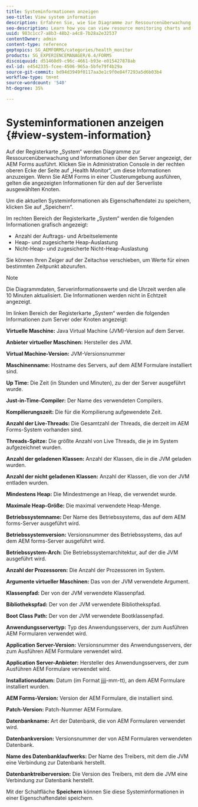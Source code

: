 ```yaml
---
title: Systeminformationen anzeigen
seo-title: View system information
description: Erfahren Sie, wie Sie Diagramme zur Ressourcenüberwachung und Informationen über den Server anzeigen, der AEM Forms ausführt.
seo-description: Learn how you can view resource monitoring charts and information about the server that is running AEM forms.
uuid: 983c1cc7-a8b3-48b2-a4c8-7b28a2e32537
contentOwner: admin
content-type: reference
geptopics: SG_AEMFORMS/categories/health_monitor
products: SG_EXPERIENCEMANAGER/6.4/FORMS
discoiquuid: d51460d9-c96c-4661-b93e-e015427878ab
exl-id: e4542335-fcee-4506-965a-5bfe79f4b29a
source-git-commit: bd94d3949f0117aa3e1c9f0e84f7293a5d6b03b4
workflow-type: tm+mt
source-wordcount: '540'
ht-degree: 35%

---
```


# Systeminformationen anzeigen {#view-system-information}

Auf der Registerkarte „System“ werden Diagramme zur Ressourcenüberwachung und Informationen über den Server angezeigt, der AEM Forms ausführt. Klicken Sie in Administration Console in der rechten oberen Ecke der Seite auf „Health Monitor“, um diese Informationen anzuzeigen. Wenn Sie AEM Forms in einer Clusterumgebung ausführen, gelten die angezeigten Informationen für den auf der Serverliste ausgewählten Knoten.

Um die aktuellen Systeminformationen als Eigenschaftendatei zu speichern, klicken Sie auf „Speichern“.

Im rechten Bereich der Registerkarte „System“ werden die folgenden Informationen grafisch angezeigt:

* Anzahl der Auftrags- und Arbeitselemente
* Heap- und zugesicherte Heap-Auslastung
* Nicht-Heap- und zugesicherte Nicht-Heap-Auslastung

Sie können Ihren Zeiger auf der Zeitachse verschieben, um Werte für einen bestimmten Zeitpunkt abzurufen.

>[!NOTE]
>
>Die Diagrammdaten, Serverinformationswerte und die Uhrzeit werden alle 10 Minuten aktualisiert. Die Informationen werden nicht in Echtzeit angezeigt.

Im linken Bereich der Registerkarte „System“ werden die folgenden Informationen zum Server oder Knoten angezeigt:

**Virtuelle Maschine:** Java Virtual Machine (JVM)-Version auf dem Server.

**Anbieter virtueller Maschinen:** Hersteller des JVM.

**Virtual Machine-Version:** JVM-Versionsnummer

**Maschinenname:** Hostname des Servers, auf dem AEM Formulare installiert sind.

**Up Time:** Die Zeit (in Stunden und Minuten), zu der der Server ausgeführt wurde.

**Just-in-Time-Compiler:** Der Name des verwendeten Compilers.

**Kompilierungszeit:** Die für die Kompilierung aufgewendete Zeit.

**Anzahl der Live-Threads:** Die Gesamtzahl der Threads, die derzeit im AEM Forms-System vorhanden sind.

**Threads-Spitze:** Die größte Anzahl von Live Threads, die je im System aufgezeichnet wurden.

**Anzahl der geladenen Klassen:** Anzahl der Klassen, die in die JVM geladen wurden.

**Anzahl der nicht geladenen Klassen:** Anzahl der Klassen, die von der JVM entladen wurden.

**Mindestens Heap:** Die Mindestmenge an Heap, die verwendet wurde.

**Maximale Heap-Größe:** Die maximal verwendete Heap-Menge.

**Betriebssystemname:** Der Name des Betriebssystems, das auf dem AEM forms-Server ausgeführt wird.

**Betriebssystemversion:** Versionsnummer des Betriebssystems, das auf dem AEM forms-Server ausgeführt wird.

**Betriebssystem-Arch:** Die Betriebssystemarchitektur, auf der die JVM ausgeführt wird.

**Anzahl der Prozessoren:** Die Anzahl der Prozessoren im System.

**Argumente virtueller Maschinen:** Das von der JVM verwendete Argument.

**Klassenpfad:** Der von der JVM verwendete Klassenpfad.

**Bibliothekspfad:** Der von der JVM verwendete Bibliothekspfad.

**Boot Class Path:** Der von der JVM verwendete Bootklassenpfad.

**Anwendungsservertyp:** Typ des Anwendungsservers, der zum Ausführen AEM Formularen verwendet wird.

**Application Server-Version:** Versionsnummer des Anwendungsservers, der zum Ausführen AEM Formulare verwendet wird.

**Application Server-Anbieter:** Hersteller des Anwendungsservers, der zum Ausführen AEM Formulare verwendet wird.

**Installationsdatum:** Datum (im Format jjjj-mm-tt), an dem AEM Formulare installiert wurden.

**AEM Forms-Version:** Version der AEM Formulare, die installiert sind.

**Patch-Version:** Patch-Nummer AEM Formulare.

**Datenbankname:** Art der Datenbank, die von AEM Formularen verwendet wird.

**Datenbankversion:** Versionsnummer der von AEM Formularen verwendeten Datenbank.

**Name des Datenbanklaufwerks:** Der Name des Treibers, mit dem die JVM eine Verbindung zur Datenbank herstellt.

**Datenbanktreiberversion:** Die Version des Treibers, mit dem die JVM eine Verbindung zur Datenbank herstellt.

Mit der Schaltfläche **Speichern** können Sie diese Systeminformationen in einer Eigenschaftendatei speichern.
